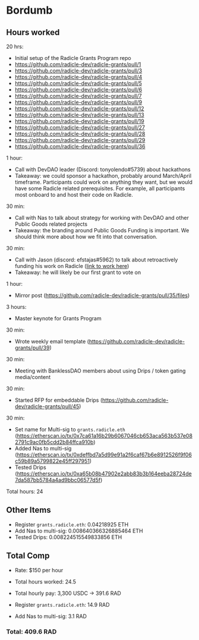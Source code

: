 # Bordumb

## Hours worked
20 hrs: 
* Initial setup of the Radicle Grants Program repo
* https://github.com/radicle-dev/radicle-grants/pull/1
* https://github.com/radicle-dev/radicle-grants/pull/3
* https://github.com/radicle-dev/radicle-grants/pull/4
* https://github.com/radicle-dev/radicle-grants/pull/5
* https://github.com/radicle-dev/radicle-grants/pull/6
* https://github.com/radicle-dev/radicle-grants/pull/7
* https://github.com/radicle-dev/radicle-grants/pull/9
* https://github.com/radicle-dev/radicle-grants/pull/12
* https://github.com/radicle-dev/radicle-grants/pull/13
* https://github.com/radicle-dev/radicle-grants/pull/19
* https://github.com/radicle-dev/radicle-grants/pull/27
* https://github.com/radicle-dev/radicle-grants/pull/28
* https://github.com/radicle-dev/radicle-grants/pull/29
* https://github.com/radicle-dev/radicle-grants/pull/36

1 hour:
* Call with DevDAO leader (Discord: tonyolendo#5739) about hackathons
* Takeaway: we could sponsor a hackathon, probably around March/April timeframe. Participants could work on anything they want, but we would have some Radicle related prerequisites. For example, all participants most onboard to and host their code on Radicle. 

30 min:
* Call with Nas to talk about strategy for working with DevDAO and other Public Goods related projects
* Takeaway: the branding around Public Goods Funding is important. We should think more about how we fit into that conversation. 

30 min:
* Call with Jason (discord: efstajas#5962) to talk about retroactively funding his work on Radicle ([link to work here](https://github.com/radicle-dev/radicle-upstream/pull/2180))
* Takeaway: he will likely be our first grant to vote on

1 hour:
* Mirror post (https://github.com/radicle-dev/radicle-grants/pull/35/files)

3 hours:
* Master keynote for Grants Program 

30 min:
* Wrote weekly email template (https://github.com/radicle-dev/radicle-grants/pull/39)

30 min:
* Meeting with BanklessDAO members about using Drips / token gating media/content

30 min:
* Started RFP for embeddable Drips (https://github.com/radicle-dev/radicle-grants/pull/45)

30 min:
* Set name for Multi-sig to `grants.radicle.eth` (https://etherscan.io/tx/0x7ca61a16b29b6067046cb653aca563b537e082791c9ac0fb5cdd2b84ffca910b)
* Added Nas to multi-sig (https://etherscan.io/tx/0xdeffbd7a5d99e91a2f6caf67b6e8912526f9f06c59b89a5799822e45ff297951)
* Tested Drips (https://etherscan.io/tx/0xa65b08b47902e2abb83b3b164eeba28724de7da587bb5784a4ad9bbc06577d5f)

Total hours: 24

## Other Items

* Register `grants.radicle.eth`: 0.04218925 ETH 
* Add Nas to multi-sig: 0.008640366326885464 ETH
* Tested Drips: 0.008224515549833856 ETH

## Total Comp

* Rate: $150 per hour
* Total hours worked: 24.5
* Total hourly pay: 3,300 USDC -> 391.6 RAD


* Register `grants.radicle.eth`: 14.9 RAD
* Add Nas to multi-sig: 3.1 RAD

### Total: 409.6 RAD